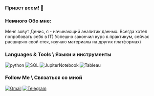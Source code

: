 ### Привет всем! 👋

### Немного Обо мне:
Меня зовут Денис, я - начинающий аналитик данных.
Всегда хотел попробовать себя в IT)
Успешно закончил курс я.практикум, сейчас расширяю свой стек, изучаю материалы на других платформах)

### Languages & Tools \ Языки и инструменты
![python](https://img.shields.io/badge/-Python-69b5cc?style=for-the-badge&logo=python)
![SQL](https://img.shields.io/badge/-PostgreSQL-69b5cc?style=for-the-badge&logo=postgreSQL)
![JupiterNotebook](https://img.shields.io/badge/-Jupyter-69b5cc?style=for-the-badge&logo=jupyter)
![Tableau](https://img.shields.io/badge/-Tableau-69b5cc?style=for-the-badge&logo=tableau)

### Follow Me \ Связаться со мной
[![Gmail](https://img.shields.io/badge/-mail-69b5cc?style=for-the-badge&logo=Gmail)](mailto:Ponomarev.D.D@yandex.ru)
[![Telegram](https://img.shields.io/badge/-Telegram-69b5cc?style=for-the-badge&logo=Telegram)](https://t.me/Denis_Ponomarev13)
